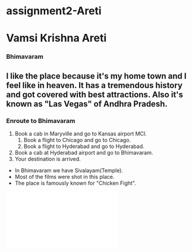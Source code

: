 # assignment2-Areti 
# Vamsi Krishna Areti
### Bhimavaram

I like the place because it's my home town and I feel like in **heaven**. 
It has a tremendous history and got covered with best attractions.
Also it's known as **"Las Vegas"** of Andhra Pradesh.
---
### Enroute to Bhimavaram
1. Book a cab in Maryville and go to Kansas airport MCI.
    1. Book a flight to Chicago and go to Chicago.
    2. Book a flight to Hyderabad and go to Hyderabad.
2. Book a cab at Hyderabad airport and go to Bhimavaram.
3. Your destination is arrived.
- In Bhimavaram we have Sivalayam(Temple).
- Most of the films were shot in this place.
- The place is famously known for "Chicken Fight".











![AboutMe.md](AboutMe.md)



